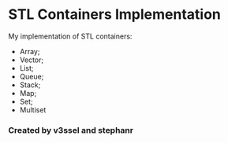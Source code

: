 # STL Containers Implementation

My implementation of STL containers: 
 * Array;
 * Vector;
 * List;
 * Queue;
 * Stack;
 * Map;
 * Set;
 * Multiset

 ### Created by v3ssel and stephanr

